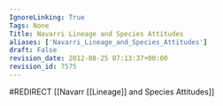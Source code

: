 ```yaml
---
IgnoreLinking: True
Tags: None
Title: Navarri Lineage and Species Attitudes
aliases: ['Navarri_Lineage_and_Species_Attitudes']
draft: False
revision_date: 2012-08-25 07:13:37+00:00
revision_id: 7575
---
```


#REDIRECT [[Navarr [[Lineage]] and Species Attitudes]]